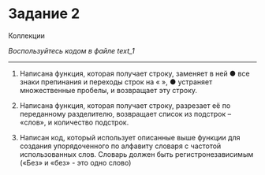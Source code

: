 # Задание 2
Коллекции

*Воспользуйтесь кодом в файле text_1*
___

1.	Написана функция, которая получает строку, заменяет в ней
●	все знаки препинания и переходы строк на « », 
●	устраняет множественные пробелы,
и возвращает эту строку.

3.	Написана функция, которая получает строку, разрезает её по переданному разделителю, возвращает список из подстрок – «слов», и количество подстрок.
   
5.	Написан код, который использует описанные выше функции для создания упорядоченного по алфавиту словаря с частотой использованных слов. Словарь должен быть регистронезависимым («Без» и «без» - это одно слово)
